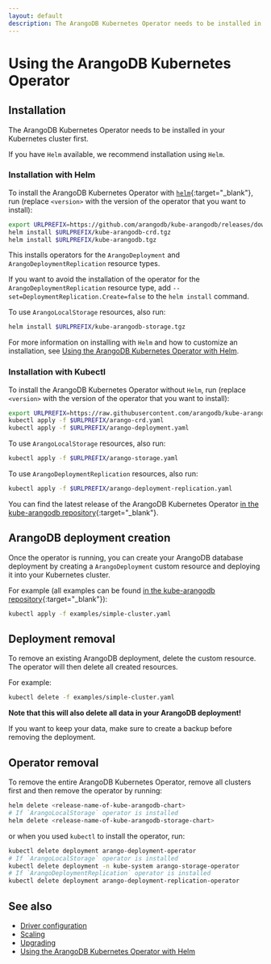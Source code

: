 ```yaml
---
layout: default
description: The ArangoDB Kubernetes Operator needs to be installed in your Kubernetescluster first
---
```


# Using the ArangoDB Kubernetes Operator

## Installation

The ArangoDB Kubernetes Operator needs to be installed in your Kubernetes
cluster first.

If you have `Helm` available, we recommend installation using `Helm`.

### Installation with Helm

To install the ArangoDB Kubernetes Operator with [`helm`](https://www.helm.sh/){:target="_blank"},
run (replace `<version>` with the version of the operator that you want to install):

```bash
export URLPREFIX=https://github.com/arangodb/kube-arangodb/releases/download/<version>
helm install $URLPREFIX/kube-arangodb-crd.tgz
helm install $URLPREFIX/kube-arangodb.tgz
```

This installs operators for the `ArangoDeployment` and `ArangoDeploymentReplication`
resource types.

If you want to avoid the installation of the operator for the `ArangoDeploymentReplication`
resource type, add `--set=DeploymentReplication.Create=false` to the `helm install`
command.

To use `ArangoLocalStorage` resources, also run:

```bash
helm install $URLPREFIX/kube-arangodb-storage.tgz
```

For more information on installing with `Helm` and how to customize an installation,
see [Using the ArangoDB Kubernetes Operator with Helm](deployment-kubernetes-helm.html).

### Installation with Kubectl

To install the ArangoDB Kubernetes Operator without `Helm`,
run (replace `<version>` with the version of the operator that you want to install):

```bash
export URLPREFIX=https://raw.githubusercontent.com/arangodb/kube-arangodb/<version>/manifests
kubectl apply -f $URLPREFIX/arango-crd.yaml
kubectl apply -f $URLPREFIX/arango-deployment.yaml
```

To use `ArangoLocalStorage` resources, also run:

```bash
kubectl apply -f $URLPREFIX/arango-storage.yaml
```

To use `ArangoDeploymentReplication` resources, also run:

```bash
kubectl apply -f $URLPREFIX/arango-deployment-replication.yaml
```

You can find the latest release of the ArangoDB Kubernetes Operator
[in the kube-arangodb repository](https://github.com/arangodb/kube-arangodb/releases/latest){:target="_blank"}.

## ArangoDB deployment creation

Once the operator is running, you can create your ArangoDB database deployment
by creating a `ArangoDeployment` custom resource and deploying it into your
Kubernetes cluster.

For example (all examples can be found [in the kube-arangodb repository](https://github.com/arangodb/kube-arangodb/tree/master/examples){:target="_blank"}):

```bash
kubectl apply -f examples/simple-cluster.yaml
```

## Deployment removal

To remove an existing ArangoDB deployment, delete the custom
resource. The operator will then delete all created resources.

For example:

```bash
kubectl delete -f examples/simple-cluster.yaml
```

**Note that this will also delete all data in your ArangoDB deployment!**

If you want to keep your data, make sure to create a backup before removing the deployment.

## Operator removal

To remove the entire ArangoDB Kubernetes Operator, remove all
clusters first and then remove the operator by running:

```bash
helm delete <release-name-of-kube-arangodb-chart>
# If `ArangoLocalStorage` operator is installed
helm delete <release-name-of-kube-arangodb-storage-chart>
```

or when you used `kubectl` to install the operator, run:

```bash
kubectl delete deployment arango-deployment-operator
# If `ArangoLocalStorage` operator is installed
kubectl delete deployment -n kube-system arango-storage-operator
# If `ArangoDeploymentReplication` operator is installed
kubectl delete deployment arango-deployment-replication-operator
```

## See also

- [Driver configuration](deployment-kubernetes-driverconfiguration.html)
- [Scaling](deployment-kubernetes-scaling.html)
- [Upgrading](deployment-kubernetes-upgrading.html)
- [Using the ArangoDB Kubernetes Operator with Helm](deployment-kubernetes-helm.html)
